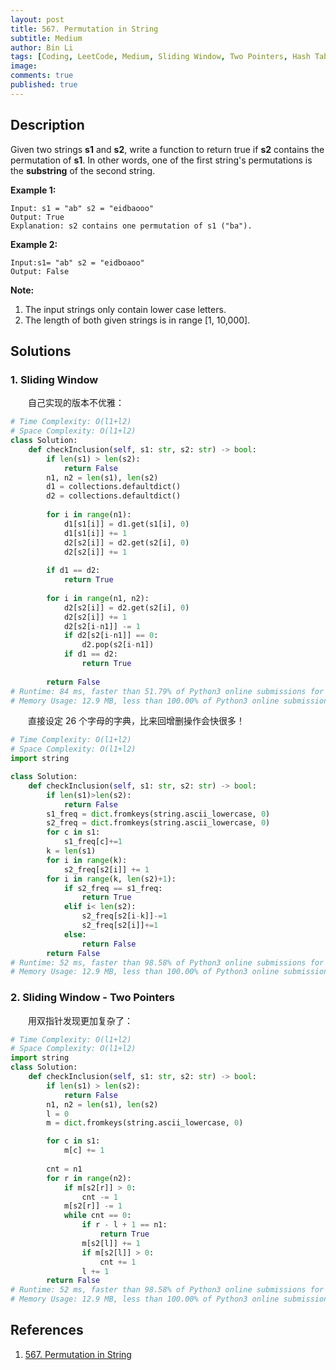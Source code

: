 ```yaml
---
layout: post
title: 567. Permutation in String
subtitle: Medium
author: Bin Li
tags: [Coding, LeetCode, Medium, Sliding Window, Two Pointers, Hash Table]
image: 
comments: true
published: true
---
```


## Description

Given two strings **s1** and **s2**, write a function to return true if **s2** contains the permutation of **s1**. In other words, one of the first string's permutations is the **substring** of the second string.


**Example 1:**

```
Input: s1 = "ab" s2 = "eidbaooo"
Output: True
Explanation: s2 contains one permutation of s1 ("ba").
```

**Example 2:**

```
Input:s1= "ab" s2 = "eidboaoo"
Output: False
```

**Note:**

1. The input strings only contain lower case letters.
2. The length of both given strings is in range [1, 10,000].


## Solutions
### 1. Sliding Window
　　自己实现的版本不优雅：

```python
# Time Complexity: O(l1+l2)
# Space Complexity: O(l1+l2)
class Solution:
    def checkInclusion(self, s1: str, s2: str) -> bool:
        if len(s1) > len(s2):
            return False
        n1, n2 = len(s1), len(s2)
        d1 = collections.defaultdict()
        d2 = collections.defaultdict()
        
        for i in range(n1):
            d1[s1[i]] = d1.get(s1[i], 0)
            d1[s1[i]] += 1
            d2[s2[i]] = d2.get(s2[i], 0)
            d2[s2[i]] += 1
        
        if d1 == d2:
            return True
        
        for i in range(n1, n2):
            d2[s2[i]] = d2.get(s2[i], 0)
            d2[s2[i]] += 1
            d2[s2[i-n1]] -= 1
            if d2[s2[i-n1]] == 0:
                d2.pop(s2[i-n1])
            if d1 == d2:
                return True
        
        return False
# Runtime: 84 ms, faster than 51.79% of Python3 online submissions for Permutation in String.
# Memory Usage: 12.9 MB, less than 100.00% of Python3 online submissions for Permutation in String.
```

　　直接设定 26 个字母的字典，比来回增删操作会快很多！


```python
# Time Complexity: O(l1+l2)
# Space Complexity: O(l1+l2)
import string

class Solution:
    def checkInclusion(self, s1: str, s2: str) -> bool:
        if len(s1)>len(s2):
            return False
        s1_freq = dict.fromkeys(string.ascii_lowercase, 0)
        s2_freq = dict.fromkeys(string.ascii_lowercase, 0)
        for c in s1:
            s1_freq[c]+=1
        k = len(s1)
        for i in range(k):
            s2_freq[s2[i]] += 1    
        for i in range(k, len(s2)+1):
            if s2_freq == s1_freq:
                return True
            elif i< len(s2):
                s2_freq[s2[i-k]]-=1
                s2_freq[s2[i]]+=1
            else:
                return False
        return False
# Runtime: 52 ms, faster than 98.58% of Python3 online submissions for Permutation in String.
# Memory Usage: 12.9 MB, less than 100.00% of Python3 online submissions for Permutation in String.
```

### 2. Sliding Window - Two Pointers
　　用双指针发现更加复杂了：


```python
# Time Complexity: O(l1+l2)
# Space Complexity: O(l1+l2)
import string
class Solution:
    def checkInclusion(self, s1: str, s2: str) -> bool:
        if len(s1) > len(s2):
            return False
        n1, n2 = len(s1), len(s2)
        l = 0
        m = dict.fromkeys(string.ascii_lowercase, 0)

        for c in s1:
            m[c] += 1
        
        cnt = n1
        for r in range(n2):
            if m[s2[r]] > 0:
                cnt -= 1
            m[s2[r]] -= 1
            while cnt == 0:
                if r - l + 1 == n1:
                    return True
                m[s2[l]] += 1
                if m[s2[l]] > 0:
                    cnt += 1
                l += 1
        return False
# Runtime: 52 ms, faster than 98.58% of Python3 online submissions for Permutation in String.
# Memory Usage: 12.9 MB, less than 100.00% of Python3 online submissions for Permutation in String.
```


## References
1. [567. Permutation in String](https://leetcode.com/problems/permutation-in-string/)